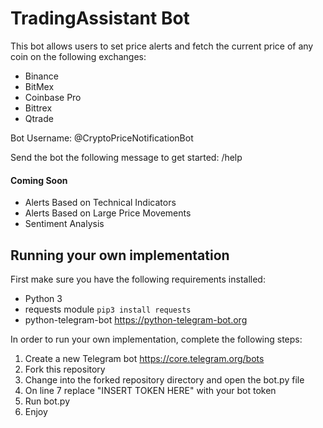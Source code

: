 # TradingAssistant Bot
This bot allows users to set price alerts and fetch the current price of any coin on the following exchanges:
* Binance
* BitMex
* Coinbase Pro
* Bittrex
* Qtrade

Bot Username: @CryptoPriceNotificationBot

Send the bot the following message to get started:
/help

#### Coming Soon
* Alerts Based on Technical Indicators
* Alerts Based on Large Price Movements
* Sentiment Analysis

## Running your own implementation
First make sure you have the following requirements installed:
* Python 3
* requests module `pip3 install requests`
* python-telegram-bot https://python-telegram-bot.org

In order to run your own implementation, complete the following steps:
1. Create a new Telegram bot https://core.telegram.org/bots
2. Fork this repository 
3. Change into the forked repository directory and open the bot.py file
4. On line 7 replace "INSERT TOKEN HERE" with your bot token
5. Run bot.py
6. Enjoy


